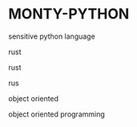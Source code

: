 # MONTY-PYTHON
sensitive python language

rust  


rust 

rus 

object oriented 


object oriented programming 

